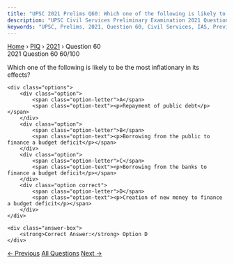 ```yaml
---
title: "UPSC 2021 Prelims Q60: Which one of the following is likely to be the most inflatio..."
description: "UPSC Civil Services Preliminary Examination 2021 Question 60 with options and answer"
keywords: "UPSC, Prelims, 2021, Question 60, Civil Services, IAS, Previous Year Questions"
---
```


<nav class="breadcrumb">
    <a href="../../">Home</a>
    <span>›</span>
    <a href="../">PIQ</a>
    <span>›</span>
    <a href="./">2021</a>
    <span>›</span>
    <span>Question 60</span>
</nav>

<div class="question-header">
    <div class="question-meta">
        <span class="year-badge">2021</span>
        <span class="question-number">Question 60</span>
        <span class="progress">60/100</span>
    </div>
    <div class="progress-bar">
        <div class="progress-fill" style="width: 60.0%"></div>
    </div>
</div>

<div class="question-content">
    <div class="question-text">
        <p>Which one of the following is likely to be the most inflationary in its<br />
effects?</p>
    </div>
    
    <div class="options">
        <div class="option">
            <span class="option-letter">A</span>
            <span class="option-text"><p>Repayment of public debt</p></span>
        </div>
        <div class="option">
            <span class="option-letter">B</span>
            <span class="option-text"><p>Borrowing from the public to finance a budget deficit</p></span>
        </div>
        <div class="option">
            <span class="option-letter">C</span>
            <span class="option-text"><p>Borrowing from the banks to finance a budget deficit</p></span>
        </div>
        <div class="option correct">
            <span class="option-letter">D</span>
            <span class="option-text"><p>Creation of new money to finance a budget deficit</p></span>
        </div>
    </div>

    <div class="answer-box">
        <strong>Correct Answer:</strong> Option D
    </div>
</div>

<div class="question-nav">
    <a href="../q059-which-one-of-the-following-effects-of-creation-of/" class="nav-btn prev">← Previous</a>
    <a href="../" class="nav-btn center">All Questions</a>
    <a href="../q061-which-one-of-the-following-is-used-in-preparing-a/" class="nav-btn next">Next →</a>
</div>
